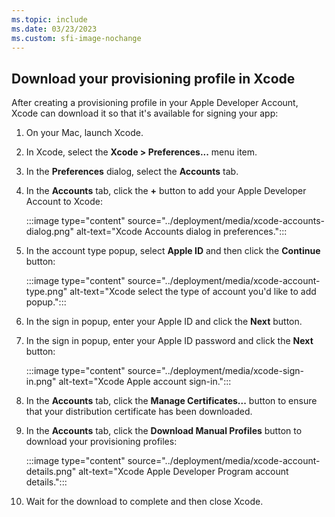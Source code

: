 ```yaml
---
ms.topic: include
ms.date: 03/23/2023
ms.custom: sfi-image-nochange
---
```


## Download your provisioning profile in Xcode

After creating a provisioning profile in your Apple Developer Account, Xcode can download it so that it's available for signing your app:

1. On your Mac, launch Xcode.
1. In Xcode, select the **Xcode > Preferences...** menu item.
1. In the **Preferences** dialog, select the **Accounts** tab.
1. In the **Accounts** tab, click the **+** button to add your Apple Developer Account to Xcode:

    :::image type="content" source="../deployment/media/xcode-accounts-dialog.png" alt-text="Xcode Accounts dialog in preferences.":::

1. In the account type popup, select **Apple ID** and then click the **Continue** button:

    :::image type="content" source="../deployment/media/xcode-account-type.png" alt-text="Xcode select the type of account you'd like to add popup.":::

1. In the sign in popup, enter your Apple ID and click the **Next** button.
1. In the sign in popup, enter your Apple ID password and click the **Next** button:

    :::image type="content" source="../deployment/media/xcode-sign-in.png" alt-text="Xcode Apple account sign-in.":::

1. In the **Accounts** tab, click the **Manage Certificates...** button to ensure that your distribution certificate has been downloaded.
1. In the **Accounts** tab, click the **Download Manual Profiles** button to download your provisioning profiles:

    :::image type="content" source="../deployment/media/xcode-account-details.png" alt-text="Xcode Apple Developer Program account details.":::

1. Wait for the download to complete and then close Xcode.
